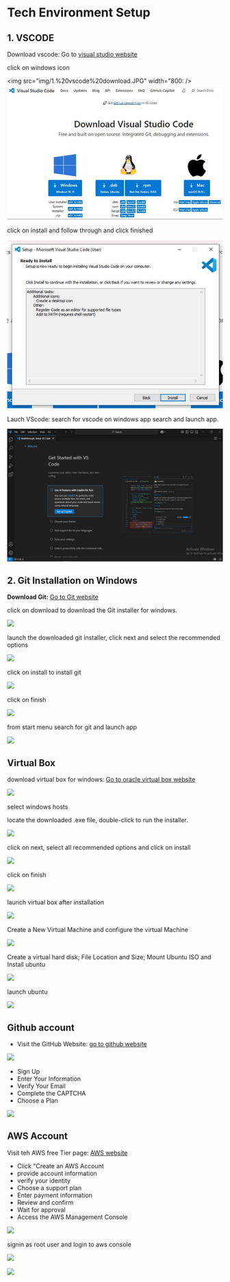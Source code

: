 # Tech Environment Setup

## 1. VSCODE

Download vscode: Go to [visual studio website](https://code.visualstudio.com/download)

click on windows icon

<img src="img/1.%20vscode%20download.JPG" width="800: />![](img/1.%20vscode%20download.JPG)

click on install and follow through and click finished

![](img/2.%20install.JPG)

Lauch VScode: search for vscode on windows app search and launch app.

![](img/3.%20lunch%20vscode.JPG)


## 2. Git Installation on Windows

**Download Git:** [Go to Git website](https://git-scm.com/downloads/win) 

click on download to download the Git installer for windows.

![](/img/4.%20git%20download.png)

launch the downloaded git installer, click next and select the recommended options

![](/img/5.%20launch%20git%20installer.png)

click on install to install git

![](/img/6.%20install.png)

click on finish

![](/img/7.%20finish.png)


from start menu search for git and launch app

![](/img/8.%20launch%20git.png)

## Virtual Box

download virtual box for windows: 
[Go to oracle virtual box website](https://www.virtualbox.org/wiki/Downloads)


![](/img/9.%20download%20virtualbox.png)

select windows hosts

locate the downloaded .exe file, double-click to run the installer.

![](/img/10.%20virtual%20box%20installation%20wizard.png)

click on next, select all recommended options and click on install

![](/img/11.%20install%20virtualbox.png)

click on finish

![](/img/12.%20finish.png)

launch virtual box after installation

![](/img/13.%20launch%20virtualbox.png)

Create a New Virtual Machine and configure the virtual Machine

![](/img/15.%20config%20virtualbox%20for%20ubuntu%20os.PNG)

Create a virtual hard disk; File Location and Size; Mount Ubuntu ISO and Install ubuntu

![](/img/17.config%20summary.PNG)

launch ubuntu

![](/img/18.%20launch%20ubuntu.PNG)

## Github account

- Visit the GitHub Website: [go to github website](https://github.com/)

![](/img/19.%20Github%20signup.PNG)
    
  - Sign Up
  - Enter Your Information
  - Verify Your Email
  - Complete the CAPTCHA
  - Choose a Plan

![](/img/20.%20github%20login.PNG)

## AWS Account

Visit teh AWS free Tier page: [AWS website](https://aws.amazon.com/free/?trk=99f831a2-d162-429a-9a77-a89f6b3bd6cd&sc_channel=ps&ef_id=EAIaIQobChMI5JuX1pjCjAMV249QBh3wlAvnEAAYASAAEgLznfD_BwE:G:s&s_kwcid=AL!4422!3!645125273267!e!!g!!aws%20free%20tier!19574556890!145779847112&gclid=EAIaIQobChMI5JuX1pjCjAMV249QBh3wlAvnEAAYASAAEgLznfD_BwE&all-free-tier.sort-by=item.additionalFields.SortRank&all-free-tier.sort-order=asc&awsf.Free%20Tier%20Types=*all&awsf.Free%20Tier%20Categories=*all)

- Click "Create an AWS Account
- provide account information
- verify your identity
- Choose a support plan
- Enter payment information
- Review and confirm
- Wait for approval
- Access the AWS Management Console

![](/img/21.%20aws%20create%20account.PNG)

signin as root user and login to aws console

![](/img/22.%20root%20signin.PNG)

![](/img/23.%20aws%20console.PNG)
